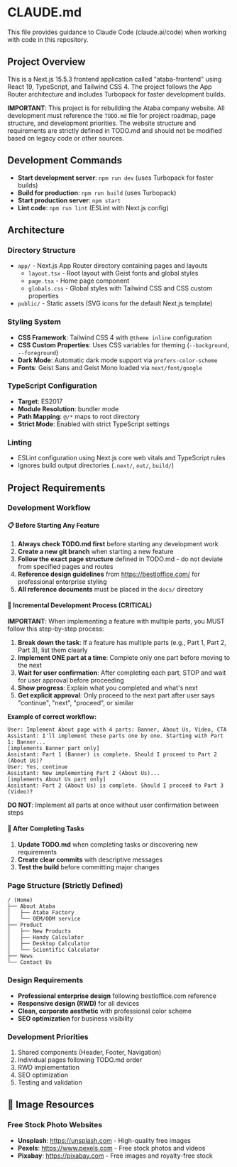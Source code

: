 # CLAUDE.md

This file provides guidance to Claude Code (claude.ai/code) when working with code in this repository.

## Project Overview

This is a Next.js 15.5.3 frontend application called "ataba-frontend" using React 19, TypeScript, and Tailwind CSS 4. The project follows the App Router architecture and includes Turbopack for faster development builds.

**IMPORTANT**: This project is for rebuilding the Ataba company website. All development must reference the `TODO.md` file for project roadmap, page structure, and development priorities. The website structure and requirements are strictly defined in TODO.md and should not be modified based on legacy code or other sources.

## Development Commands

- **Start development server**: `npm run dev` (uses Turbopack for faster builds)
- **Build for production**: `npm run build` (uses Turbopack)
- **Start production server**: `npm start`
- **Lint code**: `npm run lint` (ESLint with Next.js config)

## Architecture

### Directory Structure
- `app/` - Next.js App Router directory containing pages and layouts
  - `layout.tsx` - Root layout with Geist fonts and global styles
  - `page.tsx` - Home page component
  - `globals.css` - Global styles with Tailwind CSS and CSS custom properties
- `public/` - Static assets (SVG icons for the default Next.js template)

### Styling System
- **CSS Framework**: Tailwind CSS 4 with `@theme inline` configuration
- **CSS Custom Properties**: Uses CSS variables for theming (`--background`, `--foreground`)
- **Dark Mode**: Automatic dark mode support via `prefers-color-scheme`
- **Fonts**: Geist Sans and Geist Mono loaded via `next/font/google`

### TypeScript Configuration
- **Target**: ES2017
- **Module Resolution**: bundler mode
- **Path Mapping**: `@/*` maps to root directory
- **Strict Mode**: Enabled with strict TypeScript settings

### Linting
- ESLint configuration using Next.js core web vitals and TypeScript rules
- Ignores build output directories (`.next/`, `out/`, `build/`)

## Project Requirements

### Development Workflow

#### 📋 Before Starting Any Feature
1. **Always check TODO.md first** before starting any development work
2. **Create a new git branch** when starting a new feature
3. **Follow the exact page structure** defined in TODO.md - do not deviate from specified pages and routes
4. **Reference design guidelines** from https://bestloffice.com/ for professional enterprise styling
5. **All reference documents** must be placed in the `docs/` directory

#### 🔄 Incremental Development Process (CRITICAL)
**IMPORTANT**: When implementing a feature with multiple parts, you MUST follow this step-by-step process:

1. **Break down the task**: If a feature has multiple parts (e.g., Part 1, Part 2, Part 3), list them clearly
2. **Implement ONE part at a time**: Complete only one part before moving to the next
3. **Wait for user confirmation**: After completing each part, STOP and wait for user approval before proceeding
4. **Show progress**: Explain what you completed and what's next
5. **Get explicit approval**: Only proceed to the next part after user says "continue", "next", "proceed", or similar

**Example of correct workflow:**
```
User: Implement About page with 4 parts: Banner, About Us, Video, CTA
Assistant: I'll implement these parts one by one. Starting with Part 1: Banner...
[implements Banner part only]
Assistant: Part 1 (Banner) is complete. Should I proceed to Part 2 (About Us)?
User: Yes, continue
Assistant: Now implementing Part 2 (About Us)...
[implements About Us part only]
Assistant: Part 2 (About Us) is complete. Should I proceed to Part 3 (Video)?
```

**DO NOT**: Implement all parts at once without user confirmation between steps

#### 📝 After Completing Tasks
1. **Update TODO.md** when completing tasks or discovering new requirements
2. **Create clear commits** with descriptive messages
3. **Test the build** before committing major changes

### Page Structure (Strictly Defined)
```
/ (Home)
├── About Ataba
│   ├── Ataba Factory
│   └── OEM/ODM service
├── Product
│   ├── New Products
│   ├── Handy Calculator
│   ├── Desktop Calculator
│   └── Scientific Calculator
├── News
└── Contact Us
```

### Design Requirements
- **Professional enterprise design** following bestloffice.com reference
- **Responsive design (RWD)** for all devices
- **Clean, corporate aesthetic** with professional color scheme
- **SEO optimization** for business visibility

### Development Priorities
1. Shared components (Header, Footer, Navigation)
2. Individual pages following TODO.md order
3. RWD implementation
4. SEO optimization
5. Testing and validation

## 📸 Image Resources

### Free Stock Photo Websites
- **Unsplash**: https://unsplash.com - High-quality free images
- **Pexels**: https://www.pexels.com - Free stock photos and videos
- **Pixabay**: https://pixabay.com - Free images and royalty-free stock